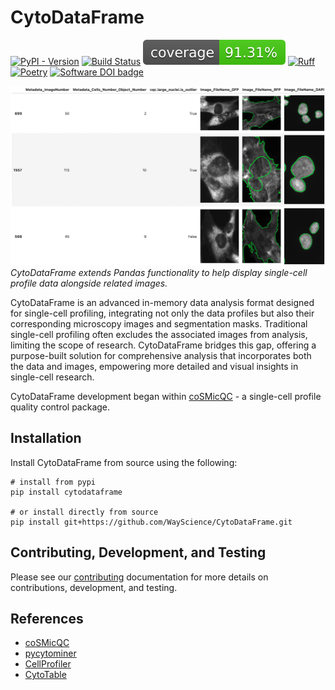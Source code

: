 # CytoDataFrame

[![PyPI - Version](https://img.shields.io/pypi/v/cytodataframe)](https://pypi.org/project/CytoDataFrame/)
[![Build Status](https://github.com/WayScience/CytoDataFrame/actions/workflows/run-tests.yml/badge.svg?branch=main)](https://github.com/WayScience/CytoDataFrame/actions/workflows/run-tests.yml?query=branch%3Amain)
![Coverage Status](https://raw.githubusercontent.com/WayScience/CytoDataFrame/main/media/coverage-badge.svg)
[![Ruff](https://img.shields.io/endpoint?url=https://raw.githubusercontent.com/astral-sh/ruff/main/assets/badge/v2.json)](https://github.com/astral-sh/ruff)
[![Poetry](https://img.shields.io/endpoint?url=https://python-poetry.org/badge/v0.json)](https://python-poetry.org/)
[![Software DOI badge](https://zenodo.org/badge/DOI/10.5281/zenodo.14797074.svg)](https://doi.org/10.5281/zenodo.14797074)

![](https://raw.githubusercontent.com/WayScience/coSMicQC/refs/heads/main/docs/presentations/2024-09-18-SBI2-Conference/images/cosmicqc-example-cytodataframe.png)
_CytoDataFrame extends Pandas functionality to help display single-cell profile data alongside related images._

CytoDataFrame is an advanced in-memory data analysis format designed for single-cell profiling, integrating not only the data profiles but also their corresponding microscopy images and segmentation masks.
Traditional single-cell profiling often excludes the associated images from analysis, limiting the scope of research.
CytoDataFrame bridges this gap, offering a purpose-built solution for comprehensive analysis that incorporates both the data and images, empowering more detailed and visual insights in single-cell research.

CytoDataFrame development began within [coSMicQC](https://github.com/WayScience/coSMicQC) - a single-cell profile quality control package.

## Installation

Install CytoDataFrame from source using the following:

```shell
# install from pypi
pip install cytodataframe

# or install directly from source
pip install git+https://github.com/WayScience/CytoDataFrame.git
```

## Contributing, Development, and Testing

Please see our [contributing](https://WayScience.github.io/CytoDataFrame/main/contributing) documentation for more details on contributions, development, and testing.

## References

- [coSMicQC](https://github.com/WayScience/coSMicQC)
- [pycytominer](https://github.com/cytomining/pycytominer)
- [CellProfiler](https://github.com/CellProfiler/CellProfiler)
- [CytoTable](https://github.com/cytomining/CytoTable)
